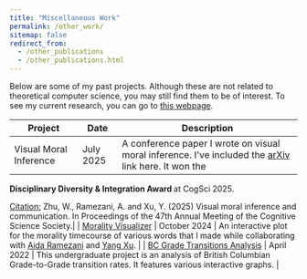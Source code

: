 ```yaml
---
title: "Miscellaneous Work"
permalink: /other_work/
sitemap: false
redirect_from:
  - /other_publications
  - /other_publications.html
---
```


Below are some of my past projects. Although these are not related to theoretical computer science, you may still find them to be of interest. To see my current research, you can go to [this webpage](https://coderwarren.github.io/research/).

| Project                        | Date        | Description                                                  |
| ------------------------------ | ----------- | ------------------------------------------------------------ |
| Visual Moral Inference | July 2025 | A conference paper I wrote on visual moral inference. I've included the [arXiv](https://arxiv.org/abs/2504.11473) link here. It won the 
<b> Disciplinary Diversity & Integration Award </b> at CogSci 2025.

<u> Citation:</u>
Zhu, W., Ramezani, A. and Xu, Y. (2025) Visual moral inference and communication. In Proceedings of the 47th Annual Meeting of the Cognitive Science Society.|
| [Morality Visualizer](https://warz.shinyapps.io/MoralityVisualizer/)   | October 2024   | An interactive plot for the morality timecourse of various words that I made while collaborating with [Aida Ramezani](https://aidaramezani.github.io/) and [Yang Xu](https://www.cs.toronto.edu/~yangxu/). |
| [BC Grade Transitions Analysis](https://coderwarren.github.io/An-Analysis-of-BC-Grade-Transitions/)   | April 2022   | This undergraduate project is an analysis of British Columbian Grade-to-Grade transition rates. It features various interactive graphs.                       |